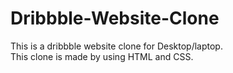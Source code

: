 # Dribbble-Website-Clone
This is a dribbble website clone for Desktop/laptop. 
<br>
This clone is made by using HTML and CSS. 
